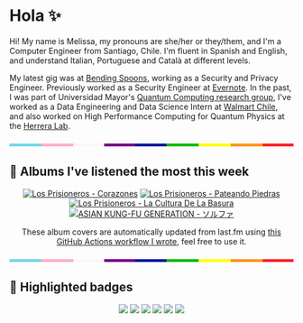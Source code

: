 # Hola ✨
Hi! My name is Melissa, my pronouns are she/her or they/them, and I'm a Computer Engineer from Santiago, Chile. I'm fluent in Spanish and English, and understand Italian, Portuguese and Català at different levels.

My latest gig was at [Bending Spoons](https://bendingspoons.com/), working as a Security and Privacy Engineer. Previously worked as a Security Engineer at [Evernote](https://evernote.com/). In the past, I was part of Universidad Mayor's [Quantum Computing research group](https://www.diariomayor.cl/ciencia-um/docentes-y-estudiantes-crean-el-primer-grupo-de-computacion-cuantica-u-mayor.html), I've worked as a Data Engineering and Data Science Intern at [Walmart Chile](https://github.com/walmartdigital/), and also worked on High Performance Computing for Quantum Physics at the [Herrera Lab](http://fherreralab.com/).

<img src="hr.png" width="100%" height="5px">

## 🎵 Albums I've listened the most this week
<!-- lastfm -->
<p align="center"><a href="https://www.last.fm/music/Los+Prisioneros/Corazones"><img src="https://lastfm.freetls.fastly.net/i/u/64s/221fdf7c137879cdca2a79a375d254f8.jpg" title="Los Prisioneros - Corazones"></a> <a href="https://www.last.fm/music/Los+Prisioneros/Pateando+Piedras"><img src="https://lastfm.freetls.fastly.net/i/u/64s/ae1df16a50d44195897a30ef36918584.png" title="Los Prisioneros - Pateando Piedras"></a> <a href="https://www.last.fm/music/Los+Prisioneros/La+Cultura+De+La+Basura"><img src="https://lastfm.freetls.fastly.net/i/u/64s/21f65166f9b5d8f3a0a6bec5b4ab832e.jpg" title="Los Prisioneros - La Cultura De La Basura"></a> <a href="https://www.last.fm/music/ASIAN+KUNG-FU+GENERATION/%E3%82%BD%E3%83%AB%E3%83%95%E3%82%A1"><img src="https://lastfm.freetls.fastly.net/i/u/64s/4a345ef05690bfd9cfaaabb796f2e478.jpg" title="ASIAN KUNG-FU GENERATION - ソルファ"></a> </p>

<p align="center">These album covers are automatically updated from last.fm using <a href="https://github.com/marketplace/actions/lastfm-to-markdown">this GitHub Actions workflow I wrote</a>, feel free to use it.</p>

<img src="hr.png" width="100%" height="5px">

## 🏅 Highlighted badges
<p align="center" style="vertical-align:middle;">
  <a href="https://www.credly.com/badges/c8caff74-4c34-4211-affe-8bd7692771c8"><img src="https://images.credly.com/size/100x100/images/1ce95bfe-b2c0-457f-ae66-51372f680494/IBM_Quantum_Challenge_2021_Achievement_Advanced.png"></a>
  <a href="https://www.credly.com/badges/52a4021b-34e6-413d-a4bd-cc29d3a686f6"><img src="https://images.credly.com/size/100x100/images/28944969-813a-43b9-944f-7910111ce764/Professional_Certificate_-_Data_Science.png"></a>
  <a href="https://www.credly.com/badges/cfeca386-7b9d-487f-8e2b-b3cfa069c734"><img src="https://images.credly.com/size/100x100/images/ac4daa48-1924-4dc5-80cf-ede5a08bac51/Data_Science_Foundations_Specialization.png"></a>
  <a href="https://www.credly.com/badges/0372a945-8a67-4d57-9643-b46b8dbf2fa6"><img src="https://images.credly.com/size/100x100/images/4a5f4849-54ae-461f-97ad-cb9c9a04eb63/Adv_Data_Science_Specialization.png"></a>
  <a href="https://www.credly.com/badges/348acaad-19d1-4f5a-8a6f-145d80dca3dc"><img src="https://images.credly.com/size/100x100/images/1dee8dee-d779-462e-9fd4-df5119546349/Build_Smart_on_Kubernetes_World_Tour.png"></a>
  <a href="https://google.qwiklabs.com/public_profiles/9fac59c2-c0f1-4b5c-b207-47c9cd7d6072"><img src="https://cdn.qwiklabs.com/GHzcYBb00JYUF9Rgf3D9A4inwRHYnFtISMvcRlb%2FClU%3D" width="100px"></a>
</p>
